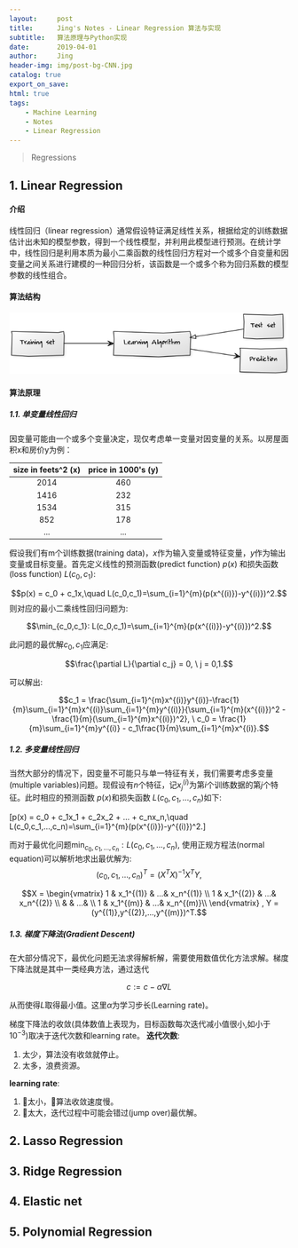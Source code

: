 ```yaml
---
layout:     post
title:      Jing's Notes - Linear Regression 算法与实现
subtitle:   算法原理与Python实现
date:       2019-04-01
author:     Jing
header-img: img/post-bg-CNN.jpg
catalog: true
export_on_save:
html: true
tags:
    - Machine Learning
    - Notes
    - Linear Regression
---
```



> Regressions


## 1. Linear Regression
#### 介绍
线性回归（linear regression）通常假设特证满足线性关系，根据给定的训练数据估计出未知的模型参数，得到一个线性模型，并利用此模型进行预测。在统计学中，线性回归是利用本质为最小二乘函数的线性回归方程对一个或多个自变量和因变量之间关系进行建模的一种回归分析，该函数是一个或多个称为回归系数的模型参数的线性组合。
#### 算法结构

<img src="https://raw.githubusercontent.com/HuangJing0/HuangJing0.github.io/master/img/post-LR1-structure.png">

#### 算法原理
##### 1.1. 单变量线性回归
因变量可能由一个或多个变量决定，现仅考虑单一变量对因变量的关系。以房屋面积x和房价y为例：

size in feets^2 (x) | price in 1000's (y) |
:-: | :-:
2014 | 460
1416 | 232
1534 | 315
852 | 178
...|...

假设我们有m个训练数据(training data)，$x$作为输入变量或特征变量，$y$作为输出变量或目标变量。首先定义线性的预测函数(predict function) $p(x)$ 和损失函数(loss function) $L(c_0,c_1)$:

$$p(x) = c_0 + c_1x,\quad L(c_0,c_1)=\sum_{i=1}^{m}(p(x^{(i)})-y^{(i)})^2.$$
则对应的最小二乘线性回归问题为:

$$\min_{c_0,c_1}: L(c_0,c_1)=\sum_{i=1}^{m}(p(x^{(i)})-y^{(i)})^2.$$

此问题的最优解$c_0, c_1$应满足:

$$\frac{\partial  L}{\partial c_j} = 0, \ j = 0,1.$$

可以解出:

$$c_1 = \frac{\sum_{i=1}^{m}x^{(i)}y^{(i)}-\frac{1}{m}\sum_{i=1}^{m}x^{(i)}\sum_{i=1}^{m}y^{(i)}}{\sum_{i=1}^{m}(x^{(i)})^2 - \frac{1}{m}(\sum_{i=1}^{m}x^{(i)})^2}, \ c_0 = \frac{1}{m}\sum_{i=1}^{m}y^{(i)} - c_1\frac{1}{m}\sum_{i=1}^{m}x^{(i)}.$$

##### 1.2. 多变量线性回归
当然大部分的情况下，因变量不可能只与单一特征有关，我们需要考虑多变量(multiple variables)问题。现假设有$n$个特征，记$x_j^{(i)}$为第$i$个训练数据的第$j$个特征。此时相应的预测函数 $p(x)$和损失函数 $L(c_0,c_1,...,c_n)$如下:

\[p(x) = c_0 + c_1x_1 + c_2x_2 + ... + c_nx_n,\quad L(c_0,c_1,...,c_n)=\sum_{i=1}^{m}(p(x^{(i)})-y^{(i)})^2.\]

而对于最优化问题$\min_{c_0,c_1,...,c_n}: L(c_0,c_1,...,c_n),$ 使用正规方程法(normal equation)可以解析地求出最优解为:
$$ (c_0,c_1,...,c_n)^T = (X^TX)^{-1}X^TY,$$

$$X =
 \begin{vmatrix}
   1 & x_1^{(1)} & ...& x_n^{(1)} \\
   1 & x_1^{(2)} & ...& x_n^{(2)} \\
    & &  ...& \\
   1 & x_1^{(m)} & ...& x_n^{(m)}\\
  \end{vmatrix}
  , Y = (y^{(1)},y^{(2)},...,y^{(m)})^T.$$

##### 1.3. 梯度下降法(Gradient Descent)
在大部分情况下，最优化问题无法求得解析解，需要使用数值优化方法求解。梯度下降法就是其中一类经典方法，通过迭代

$$c := c -\alpha \nabla L$$

从而使得$L$取得最小值。这里$\alpha$为学习步长(Learning rate)。

梯度下降法的收敛(具体数值上表现为，目标函数每次迭代减小值很小,如小于$10^{-3}$)取决于迭代次数和learning rate。
**迭代次数**:
1. 太少，算法没有收敛就停止。
2. 太多，浪费资源。

**learning rate**:
1. 太小，算法收敛速度慢。
2. 太大，迭代过程中可能会错过(jump over)最优解。



## 2. Lasso Regression

## 3. Ridge Regression

## 4. Elastic net

## 5. Polynomial Regression
